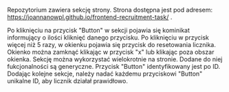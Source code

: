Repozytorium zawiera sekcję strony.
Strona dostępna jest pod adresem: https://joannanowpl.github.io/frontend-recruitment-task/ .

Po kliknięciu na przycisk "Button" w sekcji pojawia się kominikat informujący o ilości kliknięć danego przycisku.
Po kliknięciu w przycisk więcej niż 5 razy, w okienku pojawia się przycisk do resetowania licznika.
Okienko można zamknąć klikając w przycisk "x" lub klikając poza obszar okienka.
Sekcję można wykorzystać wielokrotnie na stronie. Dodane do niej fukcjonalności są generyczne.
Przycisk "Button" identyfikowany jest po ID. Dodając kolejne sekcje, należy nadać każdemu przyciskowi "Button" unikalne ID, aby licznik działał prawidłowo.


